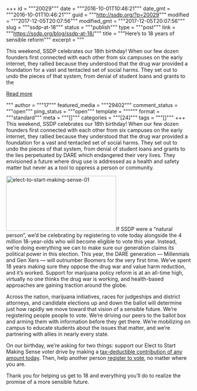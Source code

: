 +++
id = """20029"""
date = """2016-10-01T10:46:21"""
date_gmt = """2016-10-01T10:46:21"""
guid = """http://ssdp.org/?p=20029"""
modified = """2017-12-05T20:07:56"""
modified_gmt = """2017-12-05T20:07:56"""
slug = """ssdp-at-18"""
status = """publish"""
type = """post"""
link = """https://ssdp.org/blog/ssdp-at-18/"""
title = """Here&#8217;s to 18 years of sensible reform"""
excerpt = """<p>This weekend, SSDP celebrates our 18th birthday! When our few dozen founders first connected with each other from six campuses on the early internet, they rallied because they understood that the drug war provided a foundation for a vast and tentacled set of social harms. They set out to undo the pieces of that system, from denial of student loans and grants to the</p>
<div class="h10"></div>
<p><a class="more-link2 flat" href="https://ssdp.org/blog/ssdp-at-18/">Read more</a></p>
"""
author = """17"""
featured_media = """29402"""
comment_status = """open"""
ping_status = """open"""
template = """"""
format = """standard"""
meta = """[]"""
categories = """[24]"""
tags = """[]"""
+++
This weekend, SSDP celebrates our 18th birthday! When our few dozen founders first connected with each other from six campuses on the early internet, they rallied because they understood that the drug war provided a foundation for a vast and tentacled set of social harms. They set out to undo the pieces of that system, from denial of student loans and grants to the lies perpetuated by DARE which endangered their very lives. They envisioned a future where drug use is addressed as a health and safety matter but never as a tool to oppress a person or community.

<img class="alignleft size-medium wp-image-20033" src="https://ssdp.org/assets/elect-to-start-making-sense-01-300x150.png" alt="elect-to-start-making-sense-01" width="300" height="150" />If SSDP were a &#8220;natural person&#8221;, we&#8217;d be celebrating by registering to vote today alongside the 4 million 18-year-olds who will become eligible to vote this year. Instead, we&#8217;re doing everything we can to make sure our generation claims its political power in this election. This year, the DARE generation &#8212; Millennials and Gen Xers &#8212; will outnumber Boomers for the very first time. We&#8217;ve spent 18 years making sure they oppose the drug war and value harm reduction, and it&#8217;s worked. Support for marijuana policy reform is at an all-time high, virtually no one thinks the drug war is working, and health-based approaches are gaining traction around the globe.

Across the nation, marijuana initiatives, races for judgeships and district attorneys, and candidate elections up and down the ballot will determine just how rapidly we move toward that vision of a sensible future. We&#8217;re registering people people to vote. We&#8217;re driving our peers to the ballot box and arming them with information before they get there. We&#8217;re mobilizing on campus to educate students about the issues that matter, and we&#8217;re partnering with allies in nearly every state.

On our birthday, we&#8217;re asking for two things: support our Elect to Start Making Sense voter drive by making a <a href="http://ssdp.org/donate">tax-deductible contribution of any amount today</a>. Then, help another person <a href="http://ssdp.org/vote">register to vote</a>, no matter where you are.

Thank you for helping us get to 18 and everything you&#8217;ll do to realize the promise of a more sensible future.

&nbsp;
